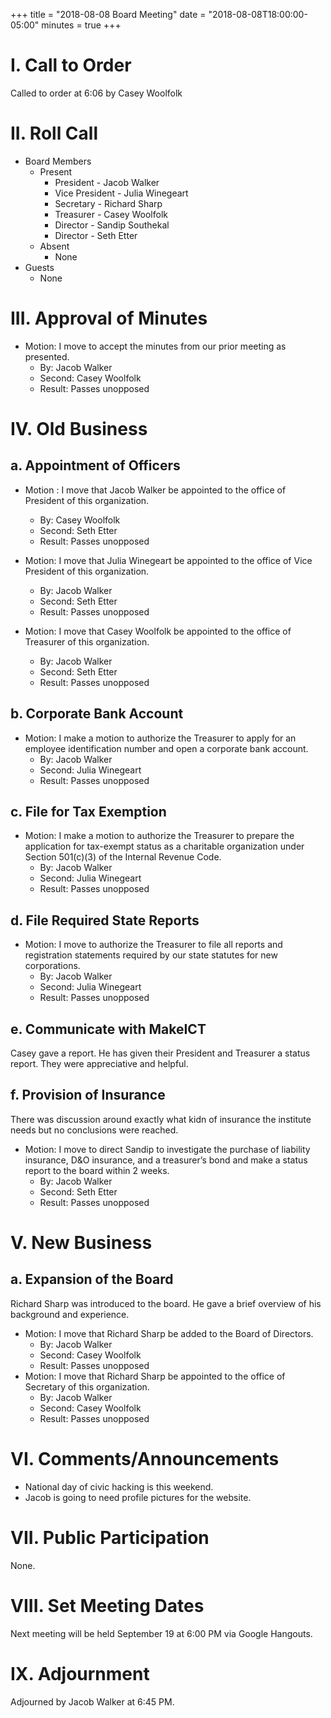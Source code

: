 +++
title = "2018-08-08 Board Meeting"
date = "2018-08-08T18:00:00-05:00"
minutes = true
+++

# I. Call to Order

Called to order at 6:06 by Casey Woolfolk

# II. Roll Call
- Board Members
  - Present
     - President - Jacob Walker
     - Vice President - Julia Winegeart
     - Secretary - Richard Sharp
     - Treasurer - Casey Woolfolk
     - Director - Sandip Southekal
     - Director - Seth Etter
  - Absent
     - None
- Guests
  - None

# III. Approval of Minutes

- Motion: I move to accept the minutes from our prior meeting as presented.
  - By: Jacob Walker
  - Second: Casey Woolfolk
  - Result: Passes unopposed

# IV. Old Business

## a. Appointment of Officers
- Motion : I move that Jacob Walker be appointed to the office of President of
  this organization.
  - By: Casey Woolfolk
  - Second: Seth Etter
  - Result: Passes unopposed

- Motion: I move that Julia Winegeart be appointed to the office of Vice
  President of this organization.
  - By: Jacob Walker
  - Second: Seth Etter
  - Result: Passes unopposed

- Motion: I move that Casey Woolfolk be appointed to the office of Treasurer of
  this organization.
  - By: Jacob Walker
  - Second: Seth Etter
  - Result: Passes unopposed


## b. Corporate Bank Account
- Motion: I make a motion to authorize the Treasurer to apply for an employee
  identification number and open a corporate bank account.
  - By: Jacob Walker
  - Second: Julia Winegeart
  - Result: Passes unopposed

## c. File for Tax Exemption
- Motion: I make a motion to authorize the Treasurer to prepare the application
  for tax-exempt status as a charitable organization under Section 501(c)(3) of
  the Internal Revenue Code.
  - By: Jacob Walker
  - Second: Julia Winegeart
  - Result: Passes unopposed

## d. File Required State Reports
- Motion: I move to authorize the Treasurer to file all reports and
  registration statements required by our state statutes for new corporations.
  - By: Jacob Walker
  - Second: Julia Winegeart
  - Result: Passes unopposed

## e. Communicate with MakeICT
Casey gave a report. He has given their President and Treasurer a status
report. They were appreciative and helpful.

## f. Provision of Insurance
There was discussion around exactly what kidn of insurance the institute needs
but no conclusions were reached.

- Motion: I move to direct Sandip to investigate the purchase of liability
  insurance, D&O insurance, and a treasurer’s bond and make a status report to
  the board within 2 weeks.
  - By: Jacob Walker
  - Second: Seth Etter
  - Result: Passes unopposed

# V. New Business

## a. Expansion of the Board

Richard Sharp was introduced to the board. He gave a brief overview of his
background and experience.

- Motion: I move that Richard Sharp be added to the Board of Directors.
  - By: Jacob Walker
  - Second: Casey Woolfolk
  - Result: Passes unopposed
- Motion: I move that Richard Sharp be appointed to the office of Secretary of
  this organization.
  - By: Jacob Walker
  - Second: Casey Woolfolk
  - Result: Passes unopposed

# VI. Comments/Announcements

- National day of civic hacking is this weekend.
- Jacob is going to need profile pictures for the website.

# VII. Public Participation

None.

# VIII. Set Meeting Dates

Next meeting will be held September 19 at 6:00 PM via Google Hangouts.

# IX. Adjournment

Adjourned by Jacob Walker at 6:45 PM.
